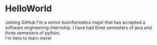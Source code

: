 # HelloWorld
Joining GitHub
I'm a senior bioinformatics major that has accepted a software engineering internship. 
I have had three semesters of java and three semesters of python.  
I'm here to learn more! 
